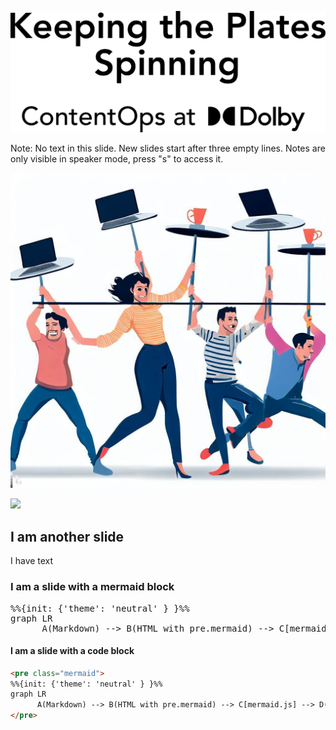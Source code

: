 ![](assets/title.svg)

Note:
No text in this slide.
New slides start after three empty lines.
Notes are only visible in speaker mode, press "s" to access it. 



![](assets/bing-plate-spinning.jpg)




![](https://cataas.com/cat/cute?t=square?width=800)



## I am another slide

I have text



### I am a slide with a mermaid block

<pre class="mermaid">
%%{init: {'theme': 'neutral' } }%%
graph LR
      A(Markdown) --> B(HTML with pre.mermaid) --> C[mermaid.js] --> D(Updated DOM with mermaid SVG graphic)
</pre>



#### I am a slide with a code block

```html
<pre class="mermaid">
%%{init: {'theme': 'neutral' } }%%
graph LR
      A(Markdown) --> B(HTML with pre.mermaid) --> C[mermaid.js] --> D(Updated DOM with mermaid SVG graphic)
</pre>
```